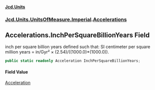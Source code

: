 #### [Jcd.Units](index 'index')
### [Jcd.Units.UnitsOfMeasure.Imperial](Jcd.Units.UnitsOfMeasure.Imperial 'Jcd.Units.UnitsOfMeasure.Imperial').[Accelerations](Accelerations 'Jcd.Units.UnitsOfMeasure.Imperial.Accelerations')

## Accelerations.InchPerSquareBillionYears Field

inch per square billion years defined such that: SI centimeter per square million years = in/Gyr² ×
(2.54)/((1000.0)*(1000.0)).

```csharp
public static readonly Acceleration InchPerSquareBillionYears;
```

#### Field Value
[Acceleration](Acceleration 'Jcd.Units.UnitTypes.Acceleration')
